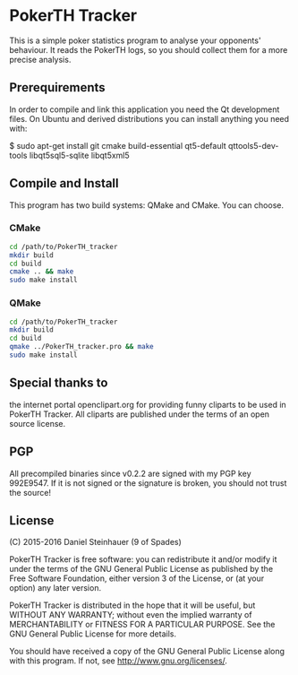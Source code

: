 # PokerTH Tracker

This is a simple poker statistics program to analyse your opponents'
behaviour.
It reads the PokerTH logs, so you should collect them for a more
precise analysis.


## Prerequirements

In order to compile and link this application you need the Qt development files.
On Ubuntu and derived distributions you can install anything you need with:
  
  $ sudo apt-get install git cmake build-essential qt5-default qttools5-dev-tools libqt5sql5-sqlite libqt5xml5


## Compile and Install

This program has two build systems: QMake and CMake. You can choose.

### CMake
```bash
cd /path/to/PokerTH_tracker
mkdir build
cd build
cmake .. && make
sudo make install
```
  
### QMake
```bash
cd /path/to/PokerTH_tracker
mkdir build
cd build
qmake ../PokerTH_tracker.pro && make
sudo make install
```

  
## Special thanks to

the internet portal openclipart.org for providing funny cliparts
to be used in PokerTH Tracker. All cliparts are published under
the terms of an open source license.


## PGP

All precompiled binaries since v0.2.2 are signed with my PGP key 992E9547.
If it is not signed or the signature is broken, you should not trust
the source!


## License

(C) 2015-2016 Daniel Steinhauer (9 of Spades)

PokerTH Tracker is free software: you can redistribute it and/or modify
it under the terms of the GNU General Public License as published by
the Free Software Foundation, either version 3 of the License, or
(at your option) any later version.

PokerTH Tracker is distributed in the hope that it will be useful,
but WITHOUT ANY WARRANTY; without even the implied warranty of
MERCHANTABILITY or FITNESS FOR A PARTICULAR PURPOSE.  See the
GNU General Public License for more details.

You should have received a copy of the GNU General Public License
along with this program.  If not, see <http://www.gnu.org/licenses/>.
